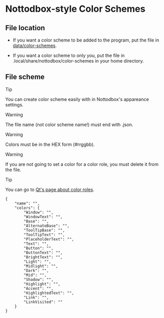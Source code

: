# Nottodbox-style Color Schemes

## File location
- If you want a color scheme to be added to the program, put the file in [data/color-schemes](/data/color-schemes/).

- If you want a color scheme to only you, put the file in .local/share/nottodbox/color-schemes in your home directory.

## File scheme
> [!TIP]
> You can create color scheme easily with in Nottodbox's appareance settings.

> [!WARNING]
> The file name (not color scheme name!) must end with .json.

> [!WARNING]
> Colors must be in the HEX form (#rrggbb).

> [!WARNING]
> If you are not going to set a color for a color role, you must delete it from the file.

> [!TIP]
> You can go to [Qt's page about color roles](https://doc.qt.io/qt-6/qpalette.html#ColorRole-enum).

```
{
    "name": "",
    "colors": {
        "Window": "",
        "WindowText": "",
        "Base": "",
        "AlternateBase": "",
        "ToolTipBase": "",
        "ToolTipText": "",
        "PlaceholderText": "",
        "Text": "",
        "Button": "",
        "ButtonText": "",
        "BrightText": "",
        "Light": "",
        "Midlight": "",
        "Dark": "",
        "Mid": "",
        "Shadow": "",
        "Highlight": "",
        "Accent": "",
        "HighlightedText": "",
        "Link": "",
        "LinkVisited": ""
    } 
}
```